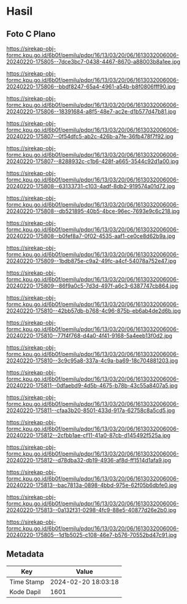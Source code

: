 # Hasil

## Foto C Plano

https://sirekap-obj-formc.kpu.go.id/6b0f/pemilu/pdpr/16/13/03/20/06/1613032006006-20240220-175805--7dce3bc7-0438-4467-8670-a88003b8a1ee.jpg

https://sirekap-obj-formc.kpu.go.id/6b0f/pemilu/pdpr/16/13/03/20/06/1613032006006-20240220-175806--bbdf8247-65a4-4961-a54b-b8f0806fff90.jpg

https://sirekap-obj-formc.kpu.go.id/6b0f/pemilu/pdpr/16/13/03/20/06/1613032006006-20240220-175806--18391684-a8f5-48e7-ac2e-d1b577d47b81.jpg

https://sirekap-obj-formc.kpu.go.id/6b0f/pemilu/pdpr/16/13/03/20/06/1613032006006-20240220-175807--0f54dfc5-ab2c-426b-a7fe-36fb478f7f92.jpg

https://sirekap-obj-formc.kpu.go.id/6b0f/pemilu/pdpr/16/13/03/20/06/1613032006006-20240220-175807--8288932c-c1b6-428f-a665-3544c92d1a00.jpg

https://sirekap-obj-formc.kpu.go.id/6b0f/pemilu/pdpr/16/13/03/20/06/1613032006006-20240220-175808--63133731-c103-4adf-8db2-919574a01d72.jpg

https://sirekap-obj-formc.kpu.go.id/6b0f/pemilu/pdpr/16/13/03/20/06/1613032006006-20240220-175808--db521895-40b5-4bce-96ec-7693e9c6c218.jpg

https://sirekap-obj-formc.kpu.go.id/6b0f/pemilu/pdpr/16/13/03/20/06/1613032006006-20240220-175808--b0fef8a7-0f02-4535-aaf1-ce0ce8d62b9a.jpg

https://sirekap-obj-formc.kpu.go.id/6b0f/pemilu/pdpr/16/13/03/20/06/1613032006006-20240220-175809--1bdb875e-c9a2-49fc-a4cf-54078a752e47.jpg

https://sirekap-obj-formc.kpu.go.id/6b0f/pemilu/pdpr/16/13/03/20/06/1613032006006-20240220-175809--86f9a0c5-7d3d-497f-a6c3-6387747cb864.jpg

https://sirekap-obj-formc.kpu.go.id/6b0f/pemilu/pdpr/16/13/03/20/06/1613032006006-20240220-175810--42bb57db-b768-4c96-875b-eb6ab4de2d6b.jpg

https://sirekap-obj-formc.kpu.go.id/6b0f/pemilu/pdpr/16/13/03/20/06/1613032006006-20240220-175810--77f4f768-d4a0-4f41-9168-5a4eeb13f0d2.jpg

https://sirekap-obj-formc.kpu.go.id/6b0f/pemilu/pdpr/16/13/03/20/06/1613032006006-20240220-175810--3c9c95a8-337a-4c9a-ba69-18c704881203.jpg

https://sirekap-obj-formc.kpu.go.id/6b0f/pemilu/pdpr/16/13/03/20/06/1613032006006-20240220-175811--0dfaebd9-4d5b-4675-b78b-43c55a8407a5.jpg

https://sirekap-obj-formc.kpu.go.id/6b0f/pemilu/pdpr/16/13/03/20/06/1613032006006-20240220-175811--cfaa3b20-8501-433d-917a-62758c8a5cd5.jpg

https://sirekap-obj-formc.kpu.go.id/6b0f/pemilu/pdpr/16/13/03/20/06/1613032006006-20240220-175812--2cfbb1ae-cf11-41a0-87cb-d145492f525a.jpg

https://sirekap-obj-formc.kpu.go.id/6b0f/pemilu/pdpr/16/13/03/20/06/1613032006006-20240220-175812--d78dba32-db19-4936-af8d-ff1514d1afa9.jpg

https://sirekap-obj-formc.kpu.go.id/6b0f/pemilu/pdpr/16/13/03/20/06/1613032006006-20240220-175813--bac7813a-0898-4bbd-975e-62f05b6dbfe0.jpg

https://sirekap-obj-formc.kpu.go.id/6b0f/pemilu/pdpr/16/13/03/20/06/1613032006006-20240220-175813--0a132f31-0298-4fc9-88e5-40877d26e2b0.jpg

https://sirekap-obj-formc.kpu.go.id/6b0f/pemilu/pdpr/16/13/03/20/06/1613032006006-20240220-175805--1d1b5025-c108-46e7-b576-70552bd47c91.jpg


## Metadata

| Key        | Value               |
| ---------- | ------------------- |
| Time Stamp | 2024-02-20 18:03:18 |
| Kode Dapil | 1601                |



